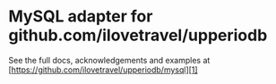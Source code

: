 # MySQL adapter for github.com/ilovetravel/upperiodb

See the full docs, acknowledgements and examples at
[https://github.com/ilovetravel/upperiodb/mysql][1]

[1]: https://github.com/ilovetravel/upperiodb/mysql

